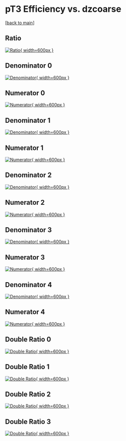 # pT3 Efficiency vs. dzcoarse

[[back to main](./)]



## Ratio

[![Ratio](../mtv/var/pT3_xtr_11_1_eff_dzcoarse.png){ width=600px }](../mtv/var/pT3_xtr_11_1_eff_dzcoarse.pdf)

## Denominator 0

[![Denominator](../mtv/den/pT3_xtr_11_1_eff_dzcoarse_den0.png){ width=600px }](../mtv/den/pT3_xtr_11_1_eff_dzcoarse_den0.pdf)

## Numerator 0

[![Numerator](../mtv/num/pT3_xtr_11_1_eff_dzcoarse_num0.png){ width=600px }](../mtv/num/pT3_xtr_11_1_eff_dzcoarse_num0.pdf)

## Denominator 1

[![Denominator](../mtv/den/pT3_xtr_11_1_eff_dzcoarse_den1.png){ width=600px }](../mtv/den/pT3_xtr_11_1_eff_dzcoarse_den1.pdf)

## Numerator 1

[![Numerator](../mtv/num/pT3_xtr_11_1_eff_dzcoarse_num1.png){ width=600px }](../mtv/num/pT3_xtr_11_1_eff_dzcoarse_num1.pdf)

## Denominator 2

[![Denominator](../mtv/den/pT3_xtr_11_1_eff_dzcoarse_den2.png){ width=600px }](../mtv/den/pT3_xtr_11_1_eff_dzcoarse_den2.pdf)

## Numerator 2

[![Numerator](../mtv/num/pT3_xtr_11_1_eff_dzcoarse_num2.png){ width=600px }](../mtv/num/pT3_xtr_11_1_eff_dzcoarse_num2.pdf)

## Denominator 3

[![Denominator](../mtv/den/pT3_xtr_11_1_eff_dzcoarse_den3.png){ width=600px }](../mtv/den/pT3_xtr_11_1_eff_dzcoarse_den3.pdf)

## Numerator 3

[![Numerator](../mtv/num/pT3_xtr_11_1_eff_dzcoarse_num3.png){ width=600px }](../mtv/num/pT3_xtr_11_1_eff_dzcoarse_num3.pdf)

## Denominator 4

[![Denominator](../mtv/den/pT3_xtr_11_1_eff_dzcoarse_den4.png){ width=600px }](../mtv/den/pT3_xtr_11_1_eff_dzcoarse_den4.pdf)

## Numerator 4

[![Numerator](../mtv/num/pT3_xtr_11_1_eff_dzcoarse_num4.png){ width=600px }](../mtv/num/pT3_xtr_11_1_eff_dzcoarse_num4.pdf)

## Double Ratio 0

[![Double Ratio](../mtv/ratio/pT3_xtr_11_1_eff_dzcoarse_ratio0.png){ width=600px }](../mtv/ratio/pT3_xtr_11_1_eff_dzcoarse_ratio0.pdf)

## Double Ratio 1

[![Double Ratio](../mtv/ratio/pT3_xtr_11_1_eff_dzcoarse_ratio1.png){ width=600px }](../mtv/ratio/pT3_xtr_11_1_eff_dzcoarse_ratio1.pdf)

## Double Ratio 2

[![Double Ratio](../mtv/ratio/pT3_xtr_11_1_eff_dzcoarse_ratio2.png){ width=600px }](../mtv/ratio/pT3_xtr_11_1_eff_dzcoarse_ratio2.pdf)

## Double Ratio 3

[![Double Ratio](../mtv/ratio/pT3_xtr_11_1_eff_dzcoarse_ratio3.png){ width=600px }](../mtv/ratio/pT3_xtr_11_1_eff_dzcoarse_ratio3.pdf)


